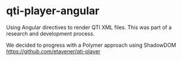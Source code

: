 # qti-player-angular
Using Angular directives to render QTI XML files. This was part of a research and development process.

We decided to progress with a Polymer approach using ShadowDOM
https://github.com/etavener/qti-player

